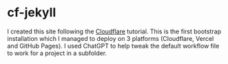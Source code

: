 # cf-jekyll
I created this site following the [Cloudflare](https://developers.cloudflare.com/pages/framework-guides/deploy-a-jekyll-site/) tutorial.
This is the first bootstrap installation which I managed to deploy on 3 platforms (Cloudflare, Vercel and GitHub Pages). I used ChatGPT to help tweak the default workflow file to work for a project in a subfolder.
